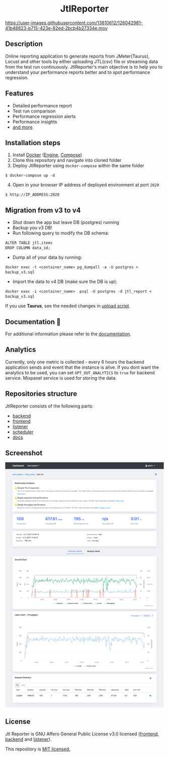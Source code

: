 
<h1 align="center">JtlReporter</h1>

https://user-images.githubusercontent.com/13610612/126042981-41b48823-b715-423e-82ed-2bcb4b27334e.mov

## Description
Online reporting application to generate reports from JMeter(Taurus), Locust and other tools by either uploading JTL(csv) file or streaming data from the test run continuously. JtlReporter's main objective is to help you to understand your performance reports better and to spot performance regression.

## Features
* Detailed performance report
* Test run comparison
* Performance regression alerts
* Performance insights
* [and more](https://jtlreporter.site/docs/introduction/features).

## Installation steps
1. Install [Docker](https://docs.docker.com/engine/installation/) ([Engine](https://docs.docker.com/engine/installation/), [Compose](https://docs.docker.com/compose/install/))
2. Clone this repository and navigate into cloned folder
3. Deploy JtlReporter using `docker-compose` within the same folder

  ```Shell
  $ docker-compose up -d
  ```

4. Open in your browser IP address of deployed environment at port `2020`

  ```
  $ http://IP_ADDRESS:2020
  ```

## Migration from v3 to v4
* Shut down the app but leave DB (postgres) running
* Backup you v3 DB!
* Run following query to modify the DB schema:
```
ALTER TABLE jtl.items 
DROP COLUMN data_id;
```
* Dump all of your data by running:
```
docker exec -t <container_name> pg_dumpall -a -U postgres > backup_v3.sql
```

* Import the data to v4 DB (make sure the DB is up):
```
docker exec -i <container_name>  psql -U postgres -d jtl_report < backup_v3.sql
```

If you use **Taurus**, see the needed changes in [upload script](https://github.com/ludeknovy/jtl-reporter/commit/ed477855c06cd790538c48d87b4fd6887729be33#diff-3b9f9f6188c06faceab5ea1d052c0a767a1e1925dce66fdc68e2ffcbe5c2aa3dL43
).
  
## Documentation 📖
For additional information please refer to the [documentation](https://jtlreporter.site/docs/).

## Analytics 
Currently, only one metric is collected - every 6 hours the backend application sends and event that the instance is alive. 
If you dont want the analytics to be used, you can set `OPT_OUT_ANALYTICS` to `true` for backend service.
Mixpanel service is used for storing the data.


## Repositories structure
 JtlReporter consists of the following parts:
  * [backend](https://github.com/ludeknovy/jtl-reporter-be)
  * [frontend](https://github.com/ludeknovy/jtl-reporter-fe)
  * [listener](https://github.com/ludeknovy/jtl-reporter-listener-service)
  * [scheduler](https://github.com/ludeknovy/jtl-reporter-scheduler)
  * [docs](https://github.com/ludeknovy/jtl-reporter-docs)


## Screenshot
![Item detail](/assets/item_detail.png)

## License
Jtl Reporter is GNU Affero General Public License v3.0 licensed ([frontend](https://github.com/ludeknovy/jtl-reporter-fe/blob/master/LICENSE), [backend](https://github.com/ludeknovy/jtl-reporter-be/blob/master/LICENSE) and [listener](https://github.com/ludeknovy/jtl-reporter-listener-service/blob/main/LICENSE)). 

This repository is [MIT licensed.](LICENSE)
